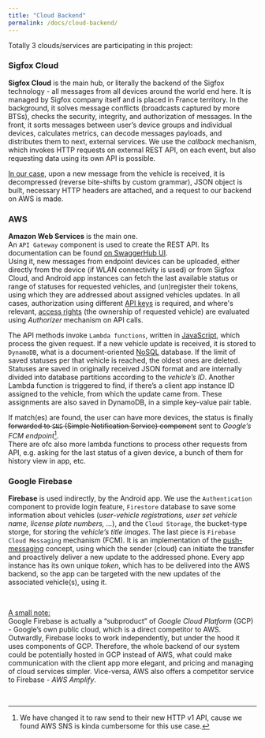 ```yaml
---
title: "Cloud Backend"
permalink: /docs/cloud-backend/
---
```


Totally 3 clouds/services are participating in this project: 

### Sigfox Cloud
**Sigfox Cloud** is the main hub, or literally the backend of the Sigfox technology - all messages from all devices around the world end here. It is managed by Sigfox company itself and is placed in France territory. In the background, it solves message conflicts (broadcasts captured by more BTSs), checks the security, integrity, and authorization of messages. In the front, it sorts messages between user’s device groups and individual devices, calculates metrics, can decode messages payloads, and distributes them to next, external services. We use the *callback* mechanism, which invokes HTTP requests on external REST API, on each event, but also requesting data using its own API is possible. 

<u>In our case</u>, upon a new message from the vehicle is received, it is decompressed (reverse bite-shifts by custom grammar), JSON object is built, necessary HTTP headers are attached, and a request to our backend on AWS is made.

### AWS
**Amazon Web Services** is the main one.  
An `API Gateway` component is used to create the REST API. Its documentation can be found <a href="https://app.swaggerhub.com/apis-docs/martin195/EV-IoT-Kit/" target="_blank">on SwaggerHub UI</a>.  
Using it, new messages from endpoint devices can be uploaded, either directly from the device (if WLAN connectivity is used) or from Sigfox Cloud, and Android app instances can fetch the last available status or range of statuses for requested vehicles, and (un)register their tokens, using which they are addressed about assigned vehicles updates. In all cases, authorization using different <u>API keys</u> is required, and where's relevant, <u>access rights</u> (the ownership of requested vehicle) are evaluated using *Authorizer* mechanism on API calls.

The API methods invoke `Lambda functions`, written in <u>JavaScript</u>, which process the given request. If a new vehicle update is received, it is stored to `DynamoDB`, what is a document-oriented <u>NoSQL</u> database. If the limit of saved statuses per that vehicle is reached, the oldest ones are deleted. Statuses are saved in originally received JSON format and are internally divided into database partitions according to the *vehicle’s ID*. Another Lambda function is triggered to find, if there’s a client app instance ID assigned to the vehicle, from which the update came from. These assignments are also saved in DynamoDB, in a simple key-value pair table. 

If match(es) are found, the user can have more devices, the status is finally ~~forwarded to `SNS` (Simple Notification Service) component~~ sent to *Google’s FCM endpoint*[^1].  
There are ofc also more lambda functions to process other requests from API, e.g. asking for the last status of a given device, a bunch of them for history view in app, etc.

### Google Firebase
**Firebase** is used indirectly, by the Android app. We use the `Authentication` component to provide login feature, `Firestore` database to save some information about vehicles (*user-vehicle registrations, user set vehicle name, license plate numbers, …*), and the `Cloud Storage`, the bucket-type storge, for storing the *vehicle’s title images*. The last piece is `Firebase Cloud Messaging` mechanism (FCM). It is an implementation of the <u>push-messaging</u> concept, using which the sender (cloud) can initiate the transfer and proactively deliver a new update to the addressed phone. Every app instance has its own unique *token*, which has to be delivered into the AWS backend, so the app can be targeted with the new updates of the associated vehicle(s), using it.

<br>

<u>A small note:</u>  
Google Firebase is actually a “subproduct” of *Google Cloud Platform* (GCP) - Google’s own public cloud, which is a direct competitor to AWS. Outwardly, Firebase looks to work independently, but under the hood it uses components of GCP. Therefore, the whole backend of our system could be potentially hosted in GCP instead of AWS, what could make communication with the client app more elegant, and pricing and managing of cloud services simpler. Vice-versa, AWS also offers a competitor service to Firebase - *AWS Amplify*.

<br>

[^1]: We have changed it to raw send to their new HTTP v1 API, cause we found AWS SNS is kinda cumbersome for this use case.
